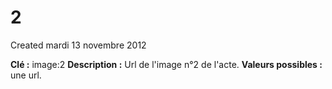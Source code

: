2
=
Created mardi 13 novembre 2012

**Clé :** image:2
**Description :**  Url de l'image n°2 de l'acte.
**Valeurs possibles :** une url.
